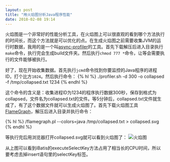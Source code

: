 ```yaml
---
layout: post
title: "用火焰图分析Java程序性能"
date: 2018-02-08 19:14
---
```

火焰图是一个非常好的性能分析工具，在火焰图上可以很直观的看到哪个方法执行的时间长，而这个方法就是可以优化的点。在生成火焰图之前需要收集JVM的运行时数据，我用的是一个叫[async-profiler](https://github.com/jvm-profiling-tools/async-profiler)的工具。首先下载解压后进入目录执行`make`命令，执行完会生成build文件夹。然后执行`chmod 777 *`命令，让等会需要执行的文件能够被执行。

好了，现在开始收集数据。首先执行`jcmd`命令找到你要监控的Java程序的进程ID，打个比方`1024`。然后执行命令：
{% hl %}
./profiler.sh -d 300 -o collapsed -f /tmp/collapsed.txt 1234
{% endhl %}

这个命令的含义是：收集进程ID为1234的程序执行数据300秒，保存到格式为collapsed，文件名为collapsed.txt的文件。等5分钟后，collapsed.txt文件就生成了，有了这个数据文件就可以生成火焰图了。首先下载火焰图工具[FlameGraph](https://github.com/brendangregg/FlameGraph)，解压后进入目录并执行命令：

{% hl %}
/flamegraph.pl --colors=java /tmp/collapsed.txt > collapsed.svg
{% endhl %}

等执行完后用浏览器打开collapsed.svg就可以看到火焰图了：
![火焰图](http://i1256.photobucket.com/albums/ii494/Foredoomed/flamegraph_zpsjgc5j96j.png)

从上图可以看到iBatis的executeSelectKey方法占用了相当长的CPU时间，所以要考虑去掉insert语句里的selectKey标签。